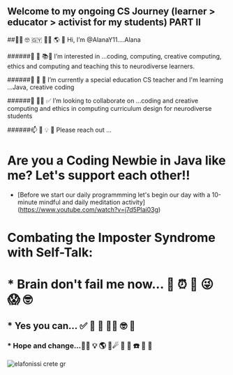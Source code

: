 ## Welcome to my ongoing CS Journey (learner > educator > activist for my students) PART II

##👋🏽 🤓 🇬🇾 💃🏽 🌎 💝 Hi, I’m @AlanaY11....Alana

######👀 🐝 📚🧠 I’m interested in ...coding, computing, creative computing, ethics and computing and teaching this to neurodiverse learners.

######🌱 🌼 🌺 I’m currently a special education CS teacher and I'm learning ...Java, creative coding

######💞️ 👊🏽 ✅ I’m looking to collaborate on ...coding and creative computing and ethics in computing curriculum design for neurodiverse students

######📫 🤩 💡 🦋 Please reach out ...

# Are you a Coding Newbie in Java like me? Let's support each other!! 

* [Before we start our daily programmming let's begin our day with a 10-minute mindful and daily meditation activity] (https://www.youtube.com/watch?v=j7d5Plai03g)

# Combating the Imposter Syndrome with Self-Talk:
# * Brain don't fail me now... 💖 ⏰ 🌠 😜 😱 🤓
## * Yes you can... ✅ 🤩 🌺 👍🏽 🤓 💎
### * Hope and change...👊🏽 💡 🌎 🎼☄ 🌳 📀 ☎️ 💾 🌻



![elafonissi crete gr](https://user-images.githubusercontent.com/17364335/180581118-1d3970f7-2075-4d90-aef5-8dee0ced4f05.jpeg)


